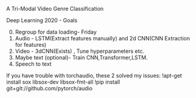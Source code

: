 A Tri-Modal Video Genre Classification

Deep Learning 2020 - Goals

0. Regroup for data loading- Friday
1. Audio - LSTM(Extract features manually) and 2d CNN(CNN Extraction for features)
2. Video - 3dCNN(Exists) , Tune hyperparameters etc.
3. Maybe text (optional)- Train CNN,Transformer,LSTM.
4. Speech to text

If you have trouble with torchaudio, these 2 solved my issues:
!apt-get install sox libsox-dev libsox-fmt-all
!pip install git+git://github.com/pytorch/audio
